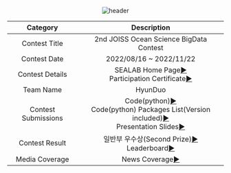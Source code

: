 <div align="center", class="contest">
  
![header](https://capsule-render.vercel.app/api?type=wave&color=52F9F4&text=2nd%20JOISS%20Ocean%20Science%20BigData%20Contest&fontSize=40&fontColor=011B65&height=200)

| Category | Description |
| :--------: | :-----------: |
| Contest Title | 2nd JOISS Ocean Science BigData Contest |
| Contest Date | 2022/08/16 ~ 2022/11/22 |
| Contest Details | SEALAB Home Page[▶️](http://sealab.kr/contest) <br> Participation Certificate[▶️](https://github.com/SehyunPark/Projects/blob/main/C001/Pariticipation_Certificate.pdf)|
| Team Name | HyunDuo |
| Contest Submissions | Code(python)[▶️](https://github.com/SehyunPark/Projects/blob/main/C001/Submission_Code(Python).ipynb) <br> Code(python) Packages List(Version included)[▶️](https://github.com/SehyunPark/Projects/blob/main/C001/Submission_Packages_List.txt) <br> Presentation Slides[▶️](https://github.com/SehyunPark/Projects) |
| Contest Result | 일반부 우수상(Second Prize)[▶️](https://github.com/SehyunPark/Projects/blob/main/C001/Award_Certificate.png) <br> Leaderboard[▶️](http://sealab.kr/contest/awards) |
| Media Coverage | News Coverage[▶️](https://www.sedaily.com/NewsView/26F0IMRJAK) |

</div>
<!--
# 1. 연구주제 및 가설 설정

## 1-1. 연구주제 및 연구목적

<div align="center">
  
<h3> "UIG 심층수송량 분석 및 예측을 통한 기후온난화 심각성 재고"
<br>
(In-depth Analysis and prediction of UIG Transport Volumes for Assessing the Severity of Climate Change) </h3>

<img width="400" height="400" alt="image" src="https://github.com/user-attachments/assets/ee2f75a2-1535-4dbd-8d14-9029544327cc"> <img width="400" height="400" alt="image" src="https://github.com/user-attachments/assets/20229b8d-678e-4024-a3d9-6e30d39b120e">
</div>

✅ 해양은 기상과 밀접한 상호작용을 지닌다. 상단 좌측 그림 빨간 동그라미에 속하는 '동해(East Sea)'는 대한민국 한반도 인근 바다에 비해 좁은 면적을 차지해 상대적으로 순환속도가 빠르다. 따라서 동해는 '대양의 미래 모습을 예측할 수 있는 자연실험실'로 불린다. 또한, '동해(East Sea)'는 북한한류와 동한난류가 만나는 지점으로 해류의 영향을 연구하는 데 의미가 깊다고 할 수 있다. 
<br>
<br>
✅ 동해에 위치한 UIG(Uleung Interplain Gap)란 '울릉해저간극'으로 상단 우측 그림 빨간 동그라미를 의미하며, 울릉도와 독도 사이의 심해통로이다. 프로젝트의 주 목적은 <b>UIG(울릉해저간극) 데이터를 사용해 남향 수송량 추세를 파악 및 예측(prophet 시계열 모델 활용)하고, 이를 근거로 지구 온난화 및 해양 생태계 문제의 심각성을 파악</b>하는 데 있다.
<br>
<br>
✅ 2002년부터 2004년까지 측정된 약 3년치의 Western UIG(U1-U3) 및 Eastern UIG(U4-U5)의 유속(Ur, cm/s) 데이터, 그리고 longitude()와 depth(m) 두 특성 데이터를 활용해 얻은 해저 지형 단면적 데이터를 기반으로 <b>수송량(Sv) 데이터를 산출</b>한다.
<br>
<br>
✅ 산출된 3년치의 수송량 데이터와 유속 데이터 간의 상관관계를 조사한 뒤, 1996년부터 2020년까지의 U3 남향 수송량 데이터를 활용해 prophet 모델링을 진행해 <b>약 24년 치의 U3 남향 수송량 데이터 및 추세</b>를 산출한다.
<br>
<br>
✅ 최종적으로, 주어진 각종 해양 관련 데이터와 외부 해양 오픈 데이터(정점 U3 깊이별 수온 데이터, 울릉도 조위관측소 수온/기온 OpenAPI), 그리고 산출해 낸 수송량 데이터와 추세 결과를 종합해 <b>데이터와 실제 지구 해양 환경 문제와의 연관성을 파이썬 시각화 결과물로 입증하고, 미래의 기후온난화 심각성</b>을 논하고자 한다.

## 1-2. 선행연구

✅ 1990년부터 2013년까지 해류 운동에너지가 10년마다 대략 15% 정도 증가한다. (Source[▶️](https://blog.naver.com/with_msip/222416428048))
<br>
<br>
✅ 지구온난화로 인해 해류속도가 빨라지고 있다. (Source[▶️](https://www.science.org/content/article/global-warming-speeding-ocean-currents-here-s-why))
<br>
<br>
✅ 북극 빙하는 빠른 속도로 녹고 있다. (Source[▶️](https://www.bbc.com/korean/international-56924659))
<br>
<br>
✅ 계절별로 동해 심층순환 방향 세기가 달라진다. (Source[▶️](https://www.riss.kr/search/detail/DetailView.do?p_mat_type=be54d9b8bc7cdb09&control_no=6db94c4e3b927f97ffe0bdc3ef48d419&outLink=K))
<br>
<br>
✅ 최근 10년간 북한한류의 수온이 약 0.1도 감소하는 추이를 보이며, 이는 한류의 영향 증가로 추론할 수 있다. (Source[▶️](chrome-extension://efaidnbmnnnibpcajpcglclefindmkaj/https://www.jkosmee.or.kr/xml/12089/12089.pdf))
<br>
<br>
✅ 북한한류계수의 영향은 동계보다 하계에 더욱 우세하다. (Source[▶️](chrome-extension://efaidnbmnnnibpcajpcglclefindmkaj/https://www.jkosmee.or.kr/xml/12089/12089.pdf))
<br>
<br>
✅ 위도에 따른 열 불균형은 기온과 표층수의 온도 차이와 관련 있다. 이는 곧 해수의 순환에 영향을 준다. (Source[▶️](https://www.dbpia.co.kr/Journal/articleDetail?nodeId=NODE09037117))

## 1-3. 도메인 지식

<div align="center">

<img width="800" height="350" alt="image" src="https://github.com/user-attachments/assets/dc84f63f-76bf-40c3-b9b5-160d01f4ebe0">

</div>

✅ 상단 오른쪽 모식도 용어 설명(JB: 일본 분지, UB: 울릉 분지, YB: 야마토 분지 - 수심 2000m 이상의 깊고 평평한 해저 지형)
<br>
<br>
✅ 동해는 평균수심 1500m 이상 깊은 바다로 상단 왼쪽 그림과 같이 표층과 심층수가 교환되는 대류작용이 발생한다. 주로 동해 북부 내역에서 차가운 공기에 의해 표층수가 냉각되어 표층이 얼게 된다. 이후 표층에 염분이 방출되고 표층수의 밀도가 상승한다. 그 결과 동해 수심 1500m 깊은 곳까지 표층수가 가라앉게 된다. 가라앉은 이후 1500m 이상의 심층 해수 순환은 상단 오른쪽 그림처럼 동해의 해저지형 가장자리에 따라 크게 반시계방향으로 순환한다.

<div align="center">

<img width="800" height="400" alt="image" src="https://github.com/user-attachments/assets/99e2b1df-f219-4fac-9ffa-4b053ec2fd66">

</div>

✅ 해저지형 가장자리에 따른 반시계방향 순환은 상단 왼쪽 그림과 같이 울릉도에서 가까운 곳(U1, U2 부근)은 북쪽에서 남쪽으로 흘러 나오고, 독도에 가까운 곳(U4, U5 부근)은 남쪽에서 북쪽으로 흘러 나간다.
<br>
<br>
✅ 상단 오른쪽 그림은 남쪽에서 북쪽을 바라본 방향에서의 그림으로, Western UIG(U1, U2, U3)는 북쪽에서 남쪽으로 흐르는 방향 우세, Eastern UIG(U4~U5)는 남쪽에서 북쪽으로 흐르는 방향이 우세하다.



## 1-4. 가설 설정
<div align="center"> <h3>
"북한한류계수의 영향력이 점점 커질 것으로 추정되며, western UIG 분기별 심층 수송량은 해가 지남에 따라 변화폭이 점점 커지는 방향으로 증가할 것이다."
</div> </h3>

## 1-4. 분석 데이터 소개

✅ 지정 데이터셋
- 2002년부터 2004년까지의 Western UIG(U1, U2, U3) 유속 데이터
- 1996년부터 2020년까지의 U3(EC1) 유속 데이터
- U1, U2, U3, U4, U5 각 지점 위도/경도 및 UIG 지형 깊이에 따른 경도 데이터

<br>

✅ 외부 데이터셋
- 1996년부터 2020년까지의 U3(EC1) 깊이별 수온 데이터 (SEANOE) (Source[▶️](https://www.seanoe.org/data/00677/78916/))
- 2012년부터 2020년까지의 울릉도 조위관측소 Open API (수온 Open API ([▶️](http://www.khoa.go.kr/oceangrid/khoa/takepart/openapi/openApiObsTempTideRealDataInfo.do)) / 기온 Open API ([▶️](http://www.khoa.go.kr/oceangrid/khoa/takepart/openapi/openApiObsAtempTideRealDataInfo.do)))

# 2. 데이터 분석

## 2-1. Western UIG 심층 수송량 계산

✅ 2002년부터 2004년까지의 U1, U2, U3 유속 자료를 활용해서 수심 1500m 아래 western UIG 수송량 계산(Eastern UIG가 아닌 Western UIG를 구하므로 U1, U2, U3 유속 자료 활용)

<br>

✅ 수송량(1Sv = 10^6m^3/s) = 각 계류 위치의 유속값(m/s) x 해저 지형의 단면적(m^2)

<br>

✅ ① 각 계류 위치의 유속값(m/s) 구하기 
- Time Column과 U1a ~ U3b Ur Speed(cm/s) Columns를 모두 합한다. (merged)
- Ur Speed Columns의 유속 단위가 cm/s이므로 m/s로 변환한다. (0.01 곱하기) / NaN 들어있는 행 모두 drop 처리

<br>

✅ ② U1 부터 U3 지점까지의 각 해저 지형의 단면적(m^2) 구하기
- 하단 그림에서 삼각형 ①, 그리고 3개의 직사각형 ② / ③ / ④ 각각의 단면적을 구한다.

<div align="center">
<img width="390" alt="image" src="https://github.com/user-attachments/assets/2a3e350b-82b6-41d6-a4db-46ccbb56d411">
</div>

- U1부터 U3 각 지점에의 Longitude(°E)와 Latitude(°N)를 구한다.
  - Depth(meter)에 따른 Longitude(°E)를 구한다. (하단 좌측 그림 시각화)
  - Longitude에 따른 Latitude(°N)를 구한다. (하단 우측 그림 시각화)
  - 하단 우측 그림을 통해 Longitude와 Latitude는 직선 형태를 보인다 가정. 1500m일 때의 Longitude를 대입해 1500m일 때의 Latitude를 산출한다.
  
<div align="center">
  
<img width="400" height="300" alt="image" src="https://github.com/user-attachments/assets/bfc5e590-fc97-4fff-959f-2ede5337e31c">
<img width="400" height="300" alt="image" src="https://github.com/user-attachments/assets/8e7bc0d1-302d-4b38-a278-e4f9c82dc455">

</div>

- 각 지점 사이의 거리(d1500_u1, u1_u2, u2_u3, u3_u4)를 상단에서 구한 각 지점에의 (Longitude, Latitude)를 haversin() 함수에 대입해 구한다.

- U1 지점은 삼각형 ① + 직사각형 ② / U2 지점은 직사각형 ③ / U3 지점은 직사각형 ④를 단면적으로 가정, 위에서 구한 거리와 depth로 구한다.

✅ "① 각 계류 위치의 유속값(m/s)" x "② U1 부터 U3 지점까지의 각 해저 지형의 단면적(m^2)"으로 U1a Sv, U1b Sv, U2a Sv, U2b Sv, U3a Sv, U3b Sv를 각각 구한 뒤 평균을 내어 Total Transport(Sv)를 Time 별로 최종 산출(아래 결과 dataframe)

<div align="center">

<img width="350" alt="image" src="https://github.com/user-attachments/assets/a22baaec-2eec-4f19-8448-575d3347e55e">

</div>

## 2-2. U3 지점 수심 1800m에서의 유속과 Western UIG 심층 수송량과의 상관관계 산출



## 2-3. Western UIG 심층 수송량 장기 추세 산출

## 2-4. Prophet 모델을 사용한 Western UIG 심층 수송량 예측 Trend 산출 및 모델 검증

## 2-5. U3 1500m 심층수온 Trend & 표층수온과 기온 차이 Trend 산출




# 3. 분석 결과


## 3-1. 프로젝트 기대 효과


# 4. 결론 및 참고문헌

## 4-1. 결론

## 4-2. 참고문헌 및 참고한 내용

✅ "Deep flow and transport through the UIG in Southwestern East Sea"

- 수송량 계산 과정 참고
- UB, JB 분지 위치 및 지형 참고
- UIG 해류흐름 및 방향 참고
- 수송량 단위 참고

<br>

✅ "동해 연안(울릉분지)의 최근 10년간 해양변화"

- 북한한류계수(NKCW), 대마난류계수(TC) 특성 참고

<br>

✅ "동해 심층순환의 계절변화에 대한 수치실험"

- 계절별 해류특성, 변화 참고
- 울릉도-독도 반시계방향 해류 내용 참고

<br>

✅ "한국 서해안 표층수 온도와 기온의 상관성 연구"

- 표층수 및 기온 경향성 참고
- 열 불균형과의 관계성 참고

<br>

✅ "동해 재분석 자료에 나타난 북한한류의 계절 및 경년변동성"

- 북한한류계수 남하경로 참고
- 북한한류 남하경향성 참고
-->






